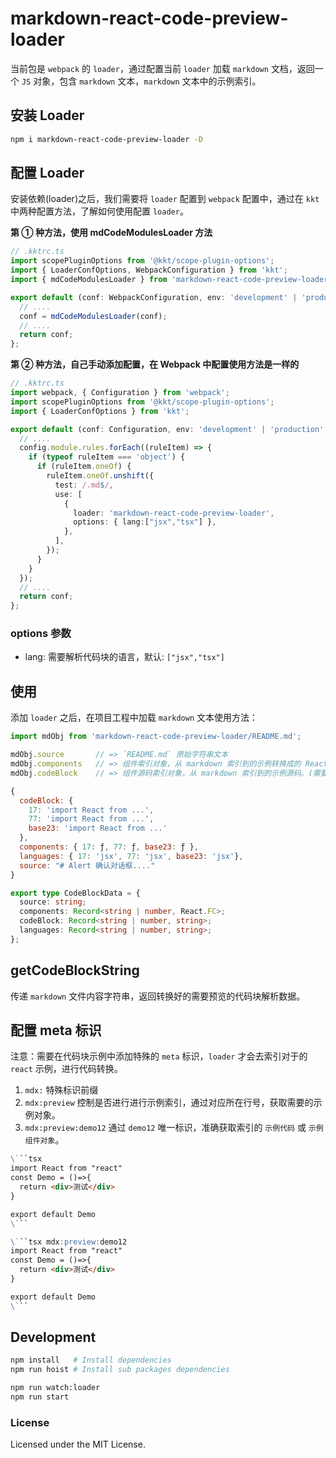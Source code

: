 markdown-react-code-preview-loader
===

当前包是 `webpack` 的 `loader`，通过配置当前 `loader` 加载 `markdown` 文档，返回一个 `JS` 对象，包含 `markdown` 文本，`markdown` 文本中的示例索引。

## 安装 Loader

```bash
npm i markdown-react-code-preview-loader -D
```

## 配置 Loader

安装依赖(loader)之后，我们需要将 `loader` 配置到 `webpack` 配置中，通过在 `kkt` 中两种配置方法，了解如何使用配置 `loader`。

**第 ① 种方法，使用 mdCodeModulesLoader 方法**

```ts
// .kktrc.ts
import scopePluginOptions from '@kkt/scope-plugin-options';
import { LoaderConfOptions, WebpackConfiguration } from 'kkt';
import { mdCodeModulesLoader } from 'markdown-react-code-preview-loader';

export default (conf: WebpackConfiguration, env: 'development' | 'production', options: LoaderConfOptions) => {
  // ....
  conf = mdCodeModulesLoader(conf);
  // ....
  return conf;
};
```

**第 ② 种方法，自己手动添加配置，在 Webpack 中配置使用方法是一样的**

```ts
// .kktrc.ts
import webpack, { Configuration } from 'webpack';
import scopePluginOptions from '@kkt/scope-plugin-options';
import { LoaderConfOptions } from 'kkt';

export default (conf: Configuration, env: 'development' | 'production', options: LoaderConfOptions) => {
  // ....
  config.module.rules.forEach((ruleItem) => {
    if (typeof ruleItem === 'object') {
      if (ruleItem.oneOf) {
        ruleItem.oneOf.unshift({
          test: /.md$/,
          use: [
            {
              loader: 'markdown-react-code-preview-loader',
              options: { lang:["jsx","tsx"] },
            },
          ],
        });
      }
    }
  });
  // ....
  return conf;
};
```

### options 参数

- lang: 需要解析代码块的语言，默认: `["jsx","tsx"]`

## 使用

添加 `loader` 之后，在项目工程中加载 `markdown` 文本使用方法：

```jsx
import mdObj from 'markdown-react-code-preview-loader/README.md';

mdObj.source       // => `README.md` 原始字符串文本
mdObj.components   // => 组件索引对象，从 markdown 索引到的示例转换成的 React 组件。(需要配置 meta)
mdObj.codeBlock    // => 组件源码索引对象，从 markdown 索引到的示例源码。(需要配置 meta)
```

```js
{
  codeBlock: {
    17: 'import React from ...',
    77: 'import React from ...',
    base23: 'import React from ...'
  },
  components: { 17: ƒ, 77: ƒ, base23: ƒ },
  languages: { 17: 'jsx', 77: 'jsx', base23: 'jsx'},
  source: "# Alert 确认对话框...."
}
```

```ts
export type CodeBlockData = {
  source: string;
  components: Record<string | number, React.FC>;
  codeBlock: Record<string | number, string>;
  languages: Record<string | number, string>;
};
```

## getCodeBlockString 

传递 `markdown` 文件内容字符串，返回转换好的需要预览的代码块解析数据。

## 配置 meta 标识

注意：需要在代码块示例中添加特殊的 `meta` 标识，`loader` 才会去索引对于的 `react` 示例，进行代码转换。

1. `mdx:` 特殊标识前缀
2. `mdx:preview` 控制是否进行进行示例索引，通过对应所在行号，获取需要的示例对象。
3. `mdx:preview:demo12` 通过 `demo12` 唯一标识，准确获取索引的 `示例代码` 或 `示例组件对象`。

```markdown mdx:preview
\```tsx
import React from "react"
const Demo = ()=>{
  return <div>测试</div>
}

export default Demo
\```  

\```tsx mdx:preview:demo12
import React from "react"
const Demo = ()=>{
  return <div>测试</div>
}

export default Demo
\```
```

## Development

```bash
npm install   # Install dependencies
npm run hoist # Install sub packages dependencies

npm run watch:loader
npm run start
```
### License

Licensed under the MIT License.